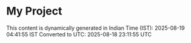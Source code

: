 # My Project

This content is dynamically generated in Indian Time (IST): 2025-08-19 04:41:55 IST
Converted to UTC: 2025-08-18 23:11:55 UTC
